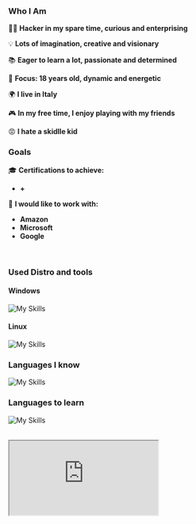 ### Who I Am

👨‍💻 **Hacker in my spare time, curious and enterprising**

💡 **Lots of imagination, creative and visionary**

📚 **Eager to learn a lot, passionate and determined**

🎯 **Focus: 18 years old, dynamic and energetic**

🌍 **I live in Italy**

🎮 **In my free time, I enjoy playing with my friends**

😡 **I hate a skidlle kid**

### Goals

🎓 **Certifications to achieve:**
- **+**

💼 **I would like to work with:**
- **Amazon**
- **Microsoft**
- **Google**

<br clear="left"/>

### Used Distro and tools

#### Windows
![My Skills](https://skillicons.dev/icons?i=windows,powershell,vscode,visualstudio,dotnet)
<br clear="left"/>

#### Linux
![My Skills](https://skillicons.dev/icons?i=linux,arch,kali,bash,neovim)
<br clear="left"/>


### Languages ​​I know 
![My Skills](https://skillicons.dev/icons?i=c,cpp,python,mysql,mongodb,html,tailwind,js,react,nextjs,prisma)
<br clear="left"/>

### Languages ​​to learn
![My Skills](https://skillicons.dev/icons?i=java,ruby,swift,dart,php,cs)

<br clear="left"/>

<iframe src="https://github.com/Sqttyxsq/Win11-Booster" title="description"></iframe>


